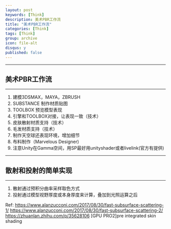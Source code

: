 ```yaml
---
layout: post
keywords: [Think]
description: 美术PBR工作流
title: "美术PBR工作流"
categories: [Think]
tags: [Think]
group: archive
icon: file-alt
disqus: y
published: false
---
```


---
## 美术PBR工作流
---

1. 建模3DSMAX，MAYA，ZBRUSH
2. SUBSTANCE 制作材质贴图
3. TOOLBOX 预览模型表现
4. 引擎和TOOLBOX对接，让表现一致（技术）
5. 皮肤散射材质支持（技术）
6. 毛发材质支持（技术）
7. 制作天空球还表现环境，增加细节
8. 布料制作（Marvelous Designer)
9. 注意Unity在Gamma空间，用SP最好用unityshader或者livelink(官方有提供)

---
## 散射和投射的简单实现
---

1. 散射通过预积分曲率采样取色方式
2. 投射通过模型视野厚度或本身厚度来计算，叠加到光照运算之后

Ref:
https://www.alanzucconi.com/2017/08/30/fast-subsurface-scattering-1/
https://www.alanzucconi.com/2017/08/30/fast-subsurface-scattering-2/
https://zhuanlan.zhihu.com/p/35628106
[GPU PRO2]pre integrated skin shading